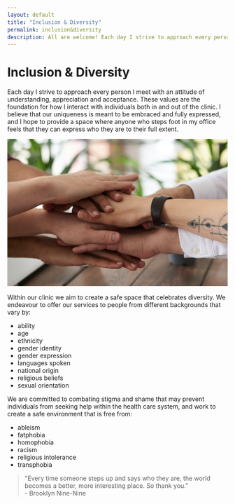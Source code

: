 ```yaml
---
layout: default
title: "Inclusion & Diversity"
permalink: inclusion&diversity
description: All are welcome! Each day I strive to approach every person I meet with an attitude of understanding, appreciation and acceptance.
---
```


# Inclusion & Diversity

Each day I strive to approach every person I meet with an attitude of understanding, appreciation and acceptance. These values are the foundation for how I interact with individuals both in and out of the clinic. I believe that our uniqueness is meant to be embraced and fully expressed, and I hope to provide a space where anyone who steps foot in my office feels that they can express who they are to their full extent.

<img class="no-shadows" src="https://raw.githubusercontent.com/klattphysio/klattphysio.github.io/master/_pictures/diversity32.jpg" alt="Diversity Winnipeg Physiotherapist" title="Inclusion and Diversity" width="640">

Within our clinic we aim to create a safe space that celebrates diversity. We endeavour to offer our services to people from different backgrounds that vary by:

* ability
* age
* ethnicity
* gender identity 
* gender expression
* languages spoken
* national origin  
* religious beliefs
* sexual orientation

We are committed to combating stigma and shame that may prevent individuals from seeking help within the health care system, and work to create a safe environment that is free from:

* ableism
* fatphobia
* homophobia
* racism
* religious intolerance
* transphobia

> "Every time someone steps up and says who they are, the world becomes a better, more interesting place. So thank you."<br/> - Brooklyn Nine-Nine

<!--
## Links

[The Foot Collective - End Racism](https://www.thefootcollective.com/endracism/)

[White Fragility](https://www.youtube.com/watch?v=45ey4jgoxeU)

[Pronouns](https://medium.com/matthews-place/why-cisgender-individuals-should-put-their-pronouns-in-their-bio-381fe9601734#:~:text=Having%20your%20pronouns%20in%20your,you%20personally%20on%20social%20media.&text=It%20opens%20a%20safe%20space,being%20the%20odd%20one%20out.)
-->
